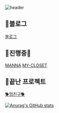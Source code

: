 [](https://capsule-render.vercel.app/api?type=slice&color=0:b232b2,100:b232b2&height=200&text=Hello&fontAlign=70&rotate=13&fontAlignY=25&desc=I'm%20Ye%20Bin&descAlign=70.&descAlignY=44&section=footer)

![header](https://capsule-render.vercel.app/api?type=venom&text=I'm%20Ye%20Bin&height=300&descSize=55&descAlignY=50&stroke=c0c0c0&color=0:667eea,100:764ba2)


## 👾블로그
 [블로그](https://bintz76.github.io/)  

## 🔵진행중🔵
[MANNA](https://github.com/team-manna/manna)
[MY-CLOSET]()


## 💛끝난 프로젝트
[🐕‍멍친구🐕‍](https://github.com/jjugwen/MungFriend_FE)  


[![Anurag's GitHub stats](https://github-readme-stats.vercel.app/api?username=yebin76)](https://github.com/yebin76/github-readme-stats)
